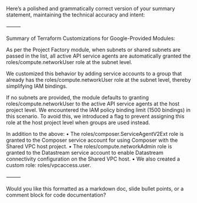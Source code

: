 Here’s a polished and grammatically correct version of your summary statement, maintaining the technical accuracy and intent:

⸻

Summary of Terraform Customizations for Google-Provided Modules:

As per the Project Factory module, when subnets or shared subnets are passed in the list, all active API service agents are automatically granted the roles/compute.networkUser role at the subnet level.

We customized this behavior by adding service accounts to a group that already has the roles/compute.networkUser role at the subnet level, thereby simplifying IAM bindings.

If no subnets are provided, the module defaults to granting roles/compute.networkUser to the active API service agents at the host project level. We encountered the IAM policy binding limit (1500 bindings) in this scenario. To avoid this, we introduced a flag to prevent assigning this role at the host project level when groups are used instead.

In addition to the above:
	•	The roles/composer.ServiceAgentV2Ext role is granted to the Composer service account for using Composer with the Shared VPC host project.
	•	The roles/compute.networkAdmin role is granted to the Datastream service account to enable Datastream connectivity configuration on the Shared VPC host.
	•	We also created a custom role: roles/vpcaccess.user.

⸻

Would you like this formatted as a markdown doc, slide bullet points, or a comment block for code documentation?
